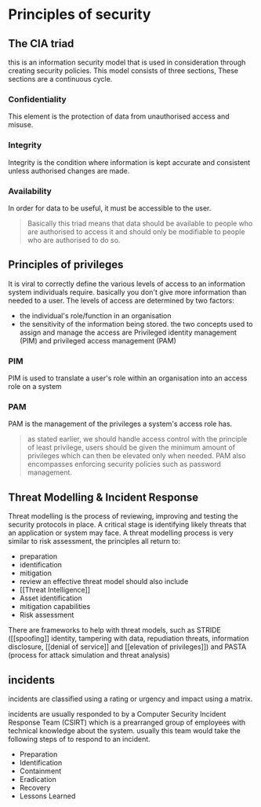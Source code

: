 # Principles of security
## The CIA triad
this is an information security model that is used in consideration through creating security policies.
This model consists of three sections, These sections are a continuous cycle.
### Confidentiality
This element is the protection of data from unauthorised access and misuse.
### Integrity
Integrity is the condition where information is kept accurate and consistent unless authorised changes are made.
### Availability
In order for data to be useful, it must be accessible to the user.
> Basically this triad means that data should be available to people who are authorised to access it and should only be modifiable to people who are authorised to do so.

## Principles of privileges
It is viral to correctly define the various levels of access to an information system individuals require. basically you don't give more information than needed to a user.
The levels of access are determined by two factors:
- the individual's role/function in an organisation
- the sensitivity of the information being stored.
the two concepts used to assign and manage the access are Privileged identity management (PIM) and privileged access management (PAM)
### PIM
PIM is used to translate a user's role within an organisation into an access role on a system
### PAM 
PAM is the management of the privileges a system's access role has.
> as stated earlier, we should handle access control with the principle of least privilege, users should be given the minimum amount of privileges which can then be elevated only when needed.
> PAM also encompasses enforcing security policies such as password management. 

## Threat Modelling & Incident Response
Threat modelling is the process of reviewing, improving and testing the security protocols in place.
A critical stage is identifying likely threats that an application or system may face.
A threat modelling process is very similar to risk assessment, the principles all return to:
- preparation
- identification
- mitigation
- review
an effective threat model should also include
- [[Threat Intelligence]]
- Asset identification
- mitigation capabilities
- Risk assessment

There are frameworks to help with threat models, such as STRIDE ([[spoofing]] identity, tampering with data, repudiation threats, information disclosure, [[denial of service]] and [[elevation of privileges]]) and PASTA (process for attack simulation and threat analysis)

## incidents

incidents are classified using a rating or urgency and impact using a matrix.

incidents are usually responded to by a Computer Security Incident Response Team (CSIRT) which is a prearranged group of employees with technical knowledge about the system. usually this team would take the following steps of to respond to an incident.
- Preparation
- Identification
- Containment
- Eradication
- Recovery
- Lessons Learned
